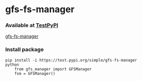 # gfs-fs-manager
### Available at [TestPyPI](https://test.pypi.org)  
[gfs-fs-manager](https://test.pypi.org/project/gfs-fs-manager/)

### Install package
```console
pip install -i https://test.pypi.org/simple/gfs-fs-manager
python
	from gfs_manager import GFSManager
	fsm = GFSManager()
```